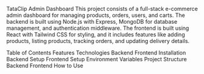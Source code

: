 TataClip Admin Dashboard
This project consists of a full-stack e-commerce admin dashboard for managing products, orders, users, and carts. The backend is built using Node.js with Express, MongoDB for database management, and authentication middleware. The frontend is built using React with Tailwind CSS for styling, and it includes features like adding products, listing products, tracking orders, and updating delivery details.

Table of Contents
Features
Technologies
Backend
Frontend
Installation
Backend Setup
Frontend Setup
Environment Variables
Project Structure
Backend
Frontend
How to Use

